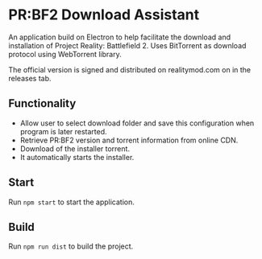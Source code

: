# PR:BF2 Download Assistant

An application build on Electron to help facilitate the download and installation of Project Reality: Battlefield 2. 
Uses BitTorrent as download protocol using WebTorrent library.

The official version is signed and distributed on realitymod.com on in the releases tab.

## Functionality
* Allow user to select download folder and save this configuration when program is later restarted.
* Retrieve PR:BF2 version and torrent information from online CDN.
* Download of the installer torrent. 
* It automatically starts the installer.

## Start
Run `npm start` to start the application. 

## Build
Run `npm run dist` to build the project.
